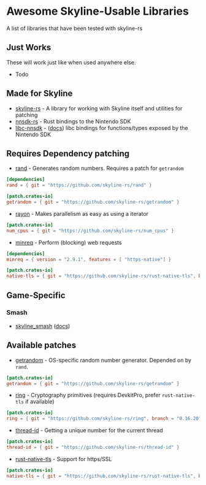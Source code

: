 # Awesome Skyline-Usable Libraries
A list of libraries that have been tested with skyline-rs

## Just Works

These will work just like when used anywhere else.

* Todo

## Made for Skyline

* [skyline-rs](https://github.com/ultimate-research/skyline-rs) - A library for working with Skyline itself and utilities for patching
* [nnsdk-rs](https://github.com/ultimate-research/nnsdk-rs) - Rust bindings to the Nintendo SDK
* [libc-nnsdk](https://github.com/ultimate-research/libc-nnsdk) - ([docs](https://ultimate-research.github.io/skyline-rs-template/doc/libc/index.html)) libc bindings for functions/types exposed by the Nintendo SDK

## Requires Dependency patching

* [rand](https://docs.rs/rand) - Generates random numbers. Requires a patch for `getrandom`

```toml
[dependencies]
rand = { git = "https://github.com/skyline-rs/rand" }

[patch.crates-io]
getrandom = { git = "https://github.com/skyline-rs/getrandom" }
```

* [rayon](https://docs.rs/rayon) - Makes parallelism as easy as using a iterator

```toml
[patch.crates-io]
num_cpus = { git = "https://github.com/skyline-rs/num_cpus" }
```

* [minreq](https://docs.rs/minreq) - Perform (blocking) web requests

```toml
[dependencies]
minreq = { version = "2.9.1", features = [ "https-native"] }

[patch.crates-io]
native-tls = { git = "https://github.com/skyline-rs/rust-native-tls", branch = "switch"  }
```

## Game-Specific

### Smash
  - [skyline_smash](https://github.com/ultimate-research/skyline-smash) ([docs](https://ultimate-research.github.io/skyline-rs-template/doc/smash/index.html))

## Available patches

* [getrandom](https://github.com/skyline-rs/getrandom) - OS-specific random number generator. Depended on by `rand`.

```toml
[patch.crates-io]
getrandom = { git = "https://github.com/skyline-rs/getrandom" }
```

* [ring](https://github.com/skyline-rs/ring) - Cryptography primitives (requires DevkitPro, prefer ``rust-native-tls`` if available)

```toml
[patch.crates-io]
ring = { git = "https://github.com/skyline-rs/ring", branch = "0.16.20" }
```

* [thread-id](https://github.com/skyline-rs/thread-id) - Getting a unique number for the current thread

```toml
[patch.crates-io]
thread-id = { git = "https://github.com/skyline-rs/thread-id" }
```

* [rust-native-tls](https://github.com/skyline-rs/rust-native-tls) - Support for https/SSL

```toml
[patch.crates-io]
native-tls = { git = "https://github.com/skyline-rs/rust-native-tls", branch = "switch"  }
```
